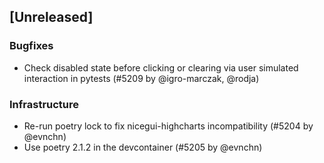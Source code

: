 ## [Unreleased]

### Bugfixes

- Check disabled state before clicking or clearing via user simulated interaction in pytests (#5209 by @igro-marczak, @rodja)

### Infrastructure

- Re-run poetry lock to fix nicegui-highcharts incompatibility (#5204 by @evnchn)
- Use poetry 2.1.2 in the devcontainer (#5205 by @evnchn)
